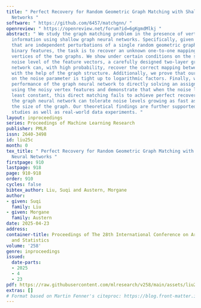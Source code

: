 ```yaml
---
title: " Perfect Recovery for Random Geometric Graph Matching with Shallow Graph Neural
  Networks "
software: " https://github.com/6457/matchgnn/ "
openreview: " https://openreview.net/forum?id=6gKgmdMlkj "
abstract: " We study the graph matching problem in the presence of vertex feature
  information using shallow graph neural networks. Specifically, given two graphs
  that are independent perturbations of a single random geometric graph with sparse
  binary features, the task is to recover an unknown one-to-one mapping between the
  vertices of the two graphs. We show under certain conditions on the sparsity and
  noise level of the feature vectors, a carefully designed two-layer graph neural
  network can, with high probability, recover the correct mapping between the vertices
  with the help of the graph structure. Additionally, we prove that our condition
  on the noise parameter is tight up to logarithmic factors. Finally, we compare the
  performance of the graph neural network to directly solving an assignment problem
  using the noisy vertex features and demonstrate that when the noise level is at
  least constant, this direct matching fails to achieve perfect recovery, whereas
  the graph neural network can tolerate noise levels growing as fast as a power of
  the size of the graph. Our theoretical findings are further supported by numerical
  studies as well as real-world data experiments. "
layout: inproceedings
series: Proceedings of Machine Learning Research
publisher: PMLR
issn: 2640-3498
id: liu25c
month: 0
tex_title: " Perfect Recovery for Random Geometric Graph Matching with Shallow Graph
  Neural Networks "
firstpage: 910
lastpage: 918
page: 910-918
order: 910
cycles: false
bibtex_author: Liu, Suqi and Austern, Morgane
author:
- given: Suqi
  family: Liu
- given: Morgane
  family: Austern
date: 2025-04-23
address:
container-title: Proceedings of The 28th International Conference on Artificial Intelligence
  and Statistics
volume: '258'
genre: inproceedings
issued:
  date-parts:
  - 2025
  - 4
  - 23
pdf: https://raw.githubusercontent.com/mlresearch/v258/main/assets/liu25c/liu25c.pdf
extras: []
# Format based on Martin Fenner's citeproc: https://blog.front-matter.io/posts/citeproc-yaml-for-bibliographies/
---
```

